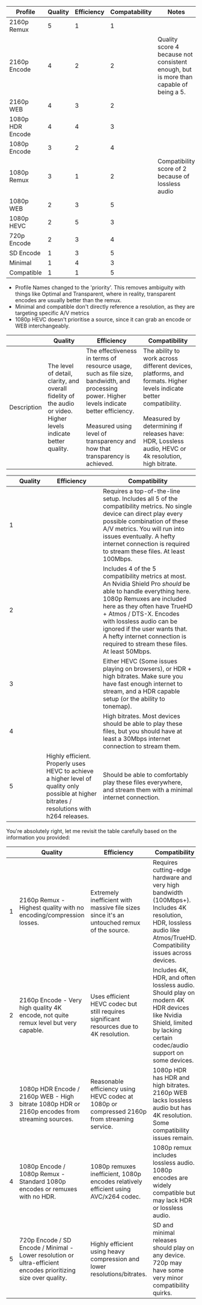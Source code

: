 
| Profile          | Quality | Efficiency | Compatability | Notes                                                                                 |
| ---------------- | ------- | ---------- | ------------- | ------------------------------------------------------------------------------------- |
| 2160p Remux      | 5       | 1          | 1             |                                                                                       |
| 2160p Encode     | 4       | 2          | 2             | Quality score 4 because not consistent enough, but is more than capable of being a 5. |
| 2160p WEB        | 4       | 3          | 2             |                                                                                       |
| 1080p HDR Encode | 4       | 4          | 3             |                                                                                       |
| 1080p Encode     | 3       | 2          | 4             |                                                                                       |
| 1080p Remux      | 3       | 1          | 2             | Compatibility score of 2 because of lossless audio                                    |
| 1080p WEB        | 2       | 3          | 5             |                                                                                       |
| 1080p HEVC       | 2       | 5          | 3             |                                                                                       |
| 720p Encode      | 2       | 3          | 4             |                                                                                       |
| SD Encode        | 1       | 3          | 5             |                                                                                       |
| Minimal          | 1       | 4          | 3             |                                                                                       |
| Compatible       | 1       | 1          | 5             |                                                                                       |
- Profile Names changed to the 'priority'. This removes ambiguity with things like Optimal and Transparent, where in reality, transparent encodes are usually better than the remux.
- Minimal and compatible don't directly reference a resolution, as they are targeting specific A/V metrics
- 1080p HEVC doesn't prioritise a source, since it can grab an encode or WEB interchangeably. 


|             | Quality                                                                                                          | Efficiency                                                                                                                                                                                                                     | Compatibility                                                                                                                                                                                                                 |
| ----------- | ---------------------------------------------------------------------------------------------------------------- | ------------------------------------------------------------------------------------------------------------------------------------------------------------------------------------------------------------------------------ | ----------------------------------------------------------------------------------------------------------------------------------------------------------------------------------------------------------------------------- |
| Description | The level of detail, clarity, and overall fidelity of the audio or video. Higher levels indicate better quality. | The effectiveness in terms of resource usage, such as file size, bandwidth, and processing power. Higher levels indicate better efficiency.<br><br>Measured using level of transparency and how that transparency is achieved. | The ability to work across different devices, platforms, and formats. Higher levels indicate better compatibility.<br><br>Measured by determining if releases have: HDR, Lossless audio, HEVC or 4k resolution, high bitrate. |

|     | Quality | Efficiency                                                                                                                                   | Compatibility                                                                                                                                                                                                                                                                                                                                     |
| --- | ------- | -------------------------------------------------------------------------------------------------------------------------------------------- | ------------------------------------------------------------------------------------------------------------------------------------------------------------------------------------------------------------------------------------------------------------------------------------------------------------------------------------------------- |
| 1   |         |                                                                                                                                              | Requires a top-of-the-line setup. Includes all 5 of the compatibility metrics. No single device can direct play every possible combination of these A/V metrics. You will run into issues eventually. A hefty internet connection is required to stream these files. At least 100Mbps.                                                            |
| 2   |         |                                                                                                                                              | Includes 4 of the 5 compatibility metrics at most. An Nvidia Shield Pro *should* be able to handle everything here. 1080p Remuxes are included here as they often have TrueHD + Atmos / DTS-X. Encodes with lossless audio can be ignored if the user wants that. A hefty internet connection is required to stream these files. At least 50Mbps. |
| 3   |         |                                                                                                                                              | Either HEVC (Some issues playing on browsers), or HDR + high bitrates. Make sure you have fast enough internet to stream, and a HDR capable setup (or the ability to tonemap).                                                                                                                                                                    |
| 4   |         |                                                                                                                                              | High bitrates. Most devices should be able to play these files, but you should have at least a 30Mbps internet connection to stream them.                                                                                                                                                                                                         |
| 5   |         | Highly efficient. Properly uses HEVC to achieve a higher level of quality only possible at higher bitrates / resolutions with h264 releases. | Should be able to comfortably play these files everywhere, and stream them with a minimal internet connection.                                                                                                                                                                                                                                    |


You're absolutely right, let me revisit the table carefully based on the information you provided:

|     | Quality | Efficiency | Compatibility |
|-----|---------|------------|----------------|
| 1   | 2160p Remux - Highest quality with no encoding/compression losses. | Extremely inefficient with massive file sizes since it's an untouched remux of the source.| Requires cutting-edge hardware and very high bandwidth (100Mbps+). Includes 4K resolution, HDR, lossless audio like Atmos/TrueHD. Compatibility issues across devices.|
| 2   | 2160p Encode - Very high quality 4K encode, not quite remux level but very capable. | Uses efficient HEVC codec but still requires significant resources due to 4K resolution.| Includes 4K, HDR, and often lossless audio. Should play on modern 4K HDR devices like Nvidia Shield, limited by lacking certain codec/audio support on some devices.|
| 3   | 1080p HDR Encode / 2160p WEB - High bitrate 1080p HDR or 2160p encodes from streaming sources.| Reasonable efficiency using HEVC codec at 1080p or compressed 2160p from streaming service.| 1080p HDR has HDR and high bitrates. 2160p WEB lacks lossless audio but has 4K resolution. Some compatibility issues remain.|
| 4   | 1080p Encode / 1080p Remux - Standard 1080p encodes or remuxes with no HDR.| 1080p remuxes inefficient, 1080p encodes relatively efficient using AVC/x264 codec. | 1080p remux includes lossless audio. 1080p encodes are widely compatible but may lack HDR or lossless audio.|
| 5   | 720p Encode / SD Encode / Minimal - Lower resolution or ultra-efficient encodes prioritizing size over quality.| Highly efficient using heavy compression and lower resolutions/bitrates.| SD and minimal releases should play on any device. 720p may have some very minor compatibility quirks.|